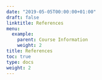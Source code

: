 ```yaml
---
date: "2019-05-05T00:00:00+01:00"
draft: false
linktitle: References
menu:
  example:
    parent: Course Information
    weight: 2
title: References
toc: true
type: docs
weight: 2
---
```



